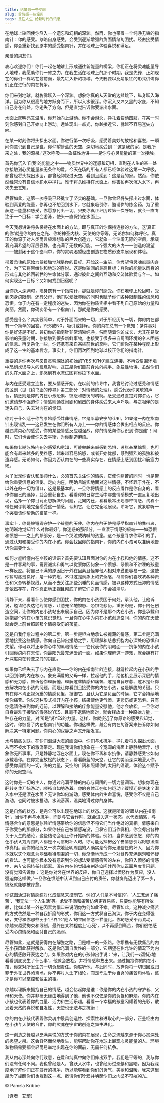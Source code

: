 ```yaml
--- 
title: 给情感一些空间 
slug: 给情感一些空间 
tags: 灵性人生 给新时代的讯息
--- 
```

在地球上轮回使你陷入一个遗忘和幻相的深渊。然而，你也带着一个纯净无垢的指南针：你的感受。忽略自身感受，会受到逐渐增强的负面情绪的困扰。经由接受情感，你会重新找到原本的感受指南针，并在地球上体验喜悦和满足。

亲爱的朋友们，

衷心欢迎你们！你们一起在地球上形成通往新能量的桥梁，你们正在将灵魂能量导入地球，我愿助你们一臂之力。在我生活在地球上的那个时期，我是先锋，正如现在的你们一样站在最前面，最先进入新的领域。今天我要以比喻象征的形式讲讲你们正在进行的内在抗争。

你们来到地球，就仿佛跃入一个深渊。想象你真的从天堂的边缘跳下，纵身跃入海洋。因为你从很高的地方跃身而下，所以入水很深。你沉入又冷又黑的水底，不知自己身在何处。你迷失了方向，但是直觉告诉你要游出水面。

水面上既明亮又温暖，你开始向上游动。你不会游泳，挣扎着摆动四肢，在某一时刻你感到自己开始向上游动。远处现出一点光，你越接近它，就越不容易迷失方向。

在某一时刻你将头探出水面。你进行第一次呼吸，感受着美妙的放松和喜悦，一瞬间你意识到自己是谁。你仰望蔚蓝的天空，深切地感受到：‘这是我的家，是我所来之处，我的源泉。’这次呼吸——象征性地讲——是你与心灵能量的第一次接触。

首先你沉入‘自我’的能量之中——物质世界中的迷惑和幻相，直到在人生的某一处你接触到心灵能量和无条件的爱。今天在场的所有人都已经体验过这第一次呼吸，都曾经将头探出水面，都曾经仰视过天空，看到且感到：这是我的家。然而，你依然经常没有自信地在水中挣扎，难于将头维持在水面上。你害怕再次沉入水下，再次失去觉知。

尽管如此，这第一次呼吸已经奠立了坚实的基础。一旦你曾经将头探出过水面，体验到真爱的能量，你再也不想回到水下，它就象吸引你、邀请你的炼金药。为了重获这一能量和感受，你愿意付出一切。只要你真正经历过第一次呼吸，就会一直专注于一个目标：学会游泳，使头一直保持在水面上。

今天我想讲讲将头保持在水面上的方法，即与真正的你保持连接的方法，这‘真正的你’就是你的内在之光、你的神圣内核、天使的你等等，无论你如何称呼它。真正的你源于对人类而言极难想象的巨大创造力，它就象一个浩瀚无际的空间，承载着充满希望的深层寂静，也充满了无数的可能。一个强大的火力——创造的渴望——被封闭于这个空间中，你的灵魂渴望经由创造在物质形态中展现和体验。

带着灵魂的原始力量接触地球是你的目标。开始这一生前，你希望将灵魂能量肉身化，为了它将带给你和地球的喜悦。这是你轮回的最高目标：将你的能量以肉身的形式与其他轮回转世的生命体分享，通过彼此之间的互动和交流体验爱与合一。如何实现这一目标？又如何找到归宿呢？

当你跃入深渊时，随身携有一个指南针，那就是你的感受。你在地球上轮回时，受到肉身的限制，还有父母，他们以爱抚养你的同时也赋予你们各种限制性的信念和恐惧。你于内在有一定程度的迷失，因为你在物质实相中看不到自己原始的力量和美丽。然而，你确实带有一个指南针，那就是你的感受。

感受是什么？其实很简单，对于扑面而来的一切，对于所经历的一切，你的内在都有一个简单的回答，YES或NO，吸引或排斥。你的内在总有一个觉知：某件事对你是好还是不好。最初你的指南针非常清晰纯净，然而随着你的成长，尤其在易受影响的孩童时期，你接触到很多新鲜事物，也接受了很多来自周围环境的令人困惑的信息。再复杂化一些，你还携有来自某些前世的影响，它们使你在某种程度上形成了这一生的基本信念。事实上，你们再次回到地球以校正你们的指南针。

重要的是你再次与来自灵魂深处的初始的‘YES’和‘NO’建立连接，不再受周围环境中恐惧或误导人的信息影响。这正是你们目前身处的抗争。象征性地讲，虽然你们的头在水面之上，却感到有水流试图将你拉下水面。

与内在感受建立连接，要从情感开始。在以前的传导中，我曾经讨论过感受和情感的区别（见《约书亚的传导》第二部分：对情绪的处理）。感受代表你灵魂的声音，情感则是你的内在小孩恐惧、愤怒和悲伤的呐喊。感受通过直觉对你讲话，它们邀请却不强迫你；情感则通过闹剧和剧烈的身体感受来大声呼唤，与之相伴的是迷失自己，失去对内在的觉知。

你对于什么适于你的原始感受并非情感，它是平静安宁的认知。如果这一内在指南针出现错乱——这已发生在你们所有人身上——你的情感体会做出相应的反应。你越违背内心的感受，你的某些情感反应越强烈，你的情感帮你认识到‘你是谁’！同时，它们也会使你失去平衡，为你制造麻烦。

如果你长期忽略内在的感受和觉知，可能会越来越感到恐惧、紧张甚至惊慌，也可能会有越来越多的受挫感，越来越容易恼怒，或者开始忧郁，感到强烈的孤独和被遗弃感。无论如何，你因为否认内在的一些真实存在，在情感上感到困扰和筋疲力竭。

为了发现你否认和压抑什么，必须首先关注你的情感，它使你痛苦的同时，也是带给你重要信息的信使。走向内在，明确且诚实地面对这些情感，不怪罪于外在，不以外在的一切为借口，这是最基本的。一旦你将情感上的反应看作是你自身的，看作你自己的选择，就会重获自由。看看你的日常生活中哪些情感模式一直反复地出现，选择一个你目前正想解决的问题，走向内在，看看最常出现哪种情感。试着不带任何评判地完全感受这一情感，认知它，让它完全地展现。聆听它，就象聆听一个哭着请你帮助的孩童一样。

事实上，你是被邀请守护一个孩童的天使。你内在的天使是感受指南针的携带者，她明晰地觉知‘什么对你最好’。你迷惑的那部分，一直漂于情感的极端——如恐惧和愤怒——之上的那部分，是一个哭泣或呐喊的孩童。这个孩童寻求你牵引的手。通过认知和接受你的内在小孩，你会找回你的指南针，你的内在小孩可以准确地告诉你需要什么。

如何才能听懂内在小孩的话语？首先要认知且面对你的内在小孩和他的情感。这不是一件容易的事，需要诚实和勇气以觉察你因何象一个愤怒、恐惧和不讲理的孩童一样反应。将自己不满的原因归于外在因素且怪罪他人相对来说更容易一些，这使你暂时感觉良好，是一种安慰，不过这是表象上的安全感。尽管你们喜欢被各种责任和义务转移视线，从而不去关注那些沉睡的负面情感，被以这种方式压抑的情感却依然存在，在你真正地正视且彻底了解它们之前，不会被清除。

请静下来，看看什么使你感到困扰，你的内在小孩受困于何处。承认他，让他诉说，邀请他表达他的情感，让他完全地愤怒、恐惧或悲伤。重要的是，你于内在创造空间，让你的内在小孩站出来展示自己。因为你不是那个内在小孩，你是承载和拥抱那个内在小孩的意识觉知。一旦你在心中为内在小孩创造空间，你的内在天使就会走上前台照顾那个情感受伤的孩童。

这是自我疗愈过程中的第二步。第一步是坦白地承认被掩藏的情感，第二步是充满爱地接受这些情感。你向自己伸出援助之手，用理解和慈悲拥抱内心深处的恐惧和失望。你可以将正与你心中的黑暗情感——它代表你的阴暗面——抗争的内在小孩引回你的内在天使，你最阳光最充满爱的一面。如果你理解这一游戏，就会拥有打开深度内在转变之门的钥匙。

如果你已经失去了与内在直觉——你的内在指南针的连接，就请拉起内在小孩的手以回到你的内在核心。象充满爱的父母一样，拉起他的手，给他机会展示深层的情感和无力感，告诉他你理解他，理解这些情感和痛苦。这是自我疗愈。这不是让你去解决内在小孩的问题，而是让你看到且接受你的内在小孩，这是解脱的关键。只有在你不肯正视沉重的情感负担，抵御它，且认为它是负面的时候，它才会持续地使你痛苦。你以这种形式推开内在小孩，结果使他更气愤、更悲伤或更恐惧。只有你邀请他来到你的近前，以理解和接纳的疗愈能量安慰他，他才会放松。一旦你对自身最难于接受的情感说YES，且毫不退缩地面对，就会释放出一种原始力量，一种存在的力量，对‘所是’说YES的力量。这样，你就接近了你原始的感受和知觉，这时，你恢复了内在指南针的功能。你越这样做，越会有内在的答案来告诉你如何解决某一特定问题。你内心的寂静之声又开始发言。

水与情感关联。在你们潜游大海的画面中，你们与水抗争，挣扎着将头探出水面，从而不被水下的激流带走。现在我请你们想象在一个宽阔的海面上静静地漂浮，想象你无所事事，只是静静地浮在水面上。现在你不再和水抗争，请静静感受它如何承载着你。在你完全放松的状态下，看看蔚蓝的天空，让它的美丽深深地浸入你。感受你周围的一切，海的力量，天空的广阔和照耀你的太阳的温暖，体验这个赋予你的无限空间。

这时你是一切的主人，你通过充满平静的内心与周围的一切力量调谐。想象你现在翻转身体开始游动，顺畅自如地游着。你的身体正在如何运动？缓慢还是快速？潜入水中还是漂在水面？无论你如何游动，感受体内的生命喜悦，感受你不仅是自己游动，也同时被水推动，水流潺潺，温柔地滑过你的身体。

这是自然的状态，是完全可以出现在地球上的状态。这就是所谓的‘跟从内在指南针’，当你不再与水抗争，而是与它合作时，就会进入这一状态。水代表情感，与情感合作的意思是你聆听情感带给你的信息但不将它们当作绝对的真相。情感来自于你受伤的那部分，如果你任自己被情感淹没，且将它们当作真相，你会得出各种关于人生的结论，这些结论会阻止你开始新的体验。例如，当你感到愤怒，你的内在小孩认为周围的人都是不可信的坏人时，你可能选择把这个由情感引起的想法看作真相。而你的经历又一次次地证明周围的人确实是令你无法信任的坏人，因为你本就以这个观念为基础看待周围的一切，你渐渐地形成一个对世界充满讽刺和怀疑的看法。也可能你根本没有意识到你的想法受情感痛苦的左右，你陷入愤怒的情感中，未与它保持任何距离。没有内在的觉知来创造空间并帮你从正面角度看问题，没有觉知告诉你：‘这是你对外在世界的反应，你自己选择以愤怒作为反应，没人强迫你这样做。’一旦你在愤怒中认识到自己应付的责任，你就向光迈出了第一步，愤怒就能够被疗愈。

你试图通过将情感绝对化成信念来控制它，例如‘人们是不可信的’、‘人生充满了痛苦’、‘我无法一个人生活’等。承受不满和痛苦仿佛更容易些，只要你能够有所依赖，比如以某一外在因素为借口来说明你为何如此不幸。尽管如此，这种减少痛苦的方式依然是一种自我折磨的形式，你用这一方式将自己淘汰。你于内在变得强硬，变得和你那些关于‘世界’和‘他人’的坚固信念一样僵化。你的感受不再流动，你越来越受拘束和限制，最终在某种程度上‘心死’，以不再感到痛苦，你们很怕感受内心的情感和面对自己的脆弱。

尽管如此，这就是获得内在解脱之路，且是唯一的一条路。你那携有无数痛苦的内在小孩因此获得解救。这是你充满自发性的一部分，它期望在你允许的情况下为内心的情感敞开表达之门。如果你对内在的小孩伸出手说：‘来，让我们一起耐心地看看到底发生了什么事’，他就会放松，并将情感释放出来。通过拥抱你的内在小孩，你就对所发生的一切负起责任。你聆听他，与此同时，放弃你将一切归因或归罪于外在世界的需求。你不再对人生下结论，而是专注于你自身的痛苦和体验，这才是你可以掌控和做主的事。

你越以理解来拥抱自己的情感，越会忆起你是谁：你是你的内在小孩的守护者、父母和天使。你并非毫无缘由地得到了他，他也不仅仅是你的负担和麻烦。你的内在小孩也代表着你的力量、活力和生活乐趣。看看一个幸福的孩童闪耀着的光彩，散发着天然的喜悦和自发性，天使也无法与之抗衡！

你的内在小孩代表着你灵魂中最具创造性、探索性和进取心的一部分，正是经由内在小孩与天使的合作，你的灵魂在宇宙的创造之舞中进化。

这一创造之舞越以充满喜悦的方式于你的内在展现，生命之流越来源于你心灵深处的愿望之泉。这会自然而然地发生，能够帮助你在地球上展现心灵能量的人、环境和物质需要都会轻而易举地出现在你的面前，无需任何抗争。

我从内心深处向你们致意，在爱和纯真中向你们伸出双手。我们是平等的，我与你们没有任何不同。我也曾经是人，曾跃入水中，也曾经历过恐惧和黑暗。因为我深度地了解你们正在进行的抗争，所以能够看到你们的勇气、美丽和温暖，我来这里是为了提醒你们也看到这一点，邀请你们珍爱并唤醒你们之内坚不可摧的光。

© Pamela Kribbe

（译者：艾琦）